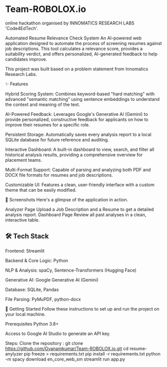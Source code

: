# Team-ROBOLOX.io
online hackathon organised by INNOMATICS RESEARCH LABS 'Code4EdTech'.  

 Automated Resume Relevance Check System
An AI-powered web application designed to automate the process of screening resumes against job descriptions. This tool calculates a relevance score, provides a suitability verdict, and offers personalized, AI-generated feedback to help candidates improve.

This project was built based on a problem statement from Innomatics Research Labs.

✨ Features

Hybrid Scoring System: Combines keyword-based "hard matching" with advanced "semantic matching" using sentence embeddings to understand the context and meaning of the text.



AI-Powered Feedback: Leverages Google's Generative AI (Gemini) to provide personalized, constructive feedback for applicants on how to improve their resumes for a specific role.



Persistent Storage: Automatically saves every analysis report to a local SQLite database for future reference and auditing.




Interactive Dashboard: A built-in dashboard to view, search, and filter all historical analysis results, providing a comprehensive overview for placement teams.



Multi-Format Support: Capable of parsing and analyzing both PDF and DOCX file formats for resumes and job descriptions.

Customizable UI: Features a clean, user-friendly interface with a custom theme that can be easily modified.

📸 Screenshots
Here's a glimpse of the application in action.

Analyzer Page
Upload a Job Description and a Resume to get a detailed analysis report.
Dashboard Page
Review all past analyses in a clean, interactive table.
## 🛠️ Tech Stack

Frontend: Streamlit

Backend & Core Logic: Python

NLP & Analysis: spaCy, Sentence-Transformers (Hugging Face)

Generative AI: Google Generative AI (Gemini)

Database: SQLite, Pandas

File Parsing: PyMuPDF, python-docx

🚀 Getting Started
Follow these instructions to set up and run the project on your local machine.

Prerequisites
Python 3.8+

Access to Google AI Studio to generate an API key.

Steps: 
Clone the repository : git clone https://github.com/Gyanamkumar/Team-ROBOLOX.io.git
cd resume-anylyzer 
pip freeze > requirements.txt
pip install -r requirements.txt
python -m spacy download en_core_web_sm
streamlit run app.py
